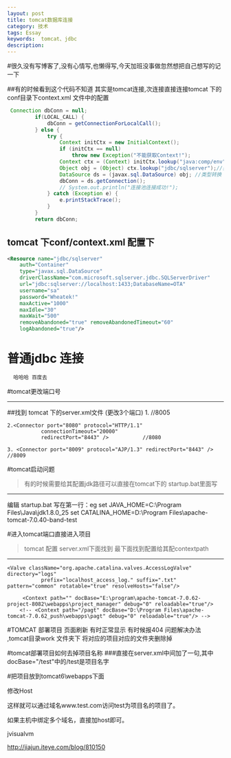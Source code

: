 ```yaml
---
layout: post
title: tomcat数据库连接
category: 技术
tags: Essay
keywords:  tomcat、jdbc
description: 
---
```


#很久没有写博客了,没有心情写,也懒得写,今天加班没事做忽然想把自己想写的记一下

##有的时候看到这个代码不知道 其实是tomcat连接,次连接直接连接tomcat 下的   conf目录下context.xml 文件中的配置

```java
 Connection dbConn = null;
		 if(LOCAL_CALL) {
			 dbConn = getConnectionForLocalCall();
		 } else {
			 try {
				 Context initCtx = new InitialContext();
				 if (initCtx == null)
					 throw new Exception("不能获取Context!");
				 Context ctx = (Context) initCtx.lookup("java:comp/env");
				 Object obj = (Object) ctx.lookup("jdbc/sqlserver");//获取连接池对象
				 DataSource ds = (javax.sql.DataSource) obj; //类型转换
				 dbConn = ds.getConnection();
				 // System.out.println("连接池连接成功!");
			 } catch (Exception e) {
				 e.printStackTrace();
			 }
		 }
		 return dbConn;

```

## tomcat 下conf/context.xml 配置下
```xml 
<Resource name="jdbc/sqlserver" 
	auth="Container" 
	type="javax.sql.DataSource" 
	driverClassName="com.microsoft.sqlserver.jdbc.SQLServerDriver" 
	url="jdbc:sqlserver://localhost:1433;DatabaseName=OTA" 
	username="sa" 
	password="Wheatek!"
	maxActive="1000" 
	maxIdle="30" 
	maxWait="500"
	removeAbandoned="true" removeAbandonedTimeout="60" 
	logAbandoned="true"/>
```


# 普通jdbc 连接

```JAVA
  哈哈哈 百度去

```


#tomcat更改端口号 

-------
##找到 tomcat 下的server.xml文件 (更改3个端口)
	1.<Server port="8005" shutdown="SHUTDOWN">	//8005
		
	2.<Connector port="8080" protocol="HTTP/1.1"
               connectionTimeout="20000"
               redirectPort="8443" /> 			//8080
               
    3. <Connector port="8009" protocol="AJP/1.3" redirectPort="8443" /> //8009 
   
   
#tomcat启动问题
>有的时候需要给其配置jdk路径可以直接在tomcat下的 	startup.bat里面写

-------
编辑 startup.bat
写在第一行：eg
set JAVA_HOME=C:\Program Files\Java\jdk1.8.0_25 
set CATALINA_HOME=D:\Program Files\apache-tomcat-7.0.40-band-test
    


#进入tomcat端口直接进入项目   
>tomcat 配置  server.xml下面找到   最下面找到配置给其配contextpath
----------
	<Valve className="org.apache.catalina.valves.AccessLogValve" directory="logs"  
               prefix="localhost_access_log." suffix=".txt" pattern="common" rotatable="true" resolveHosts="false"/>
		 
		 <Context path="" docBase="E:\program\apache-tomcat-7.0.62-project-8082\webapps\project_manager" debug="0" reloadable="true"/>	
		<!-- <Context path="/pagt" docBase="D:\Program Files\apache-tomcat-7.0.62_push\webapps\pagt" debug="0" reloadable="true"/> -->

#TOMCAT 部署项目 页面刷新 有时正常显示 有时候报404 
	问题解决办法 ,tomcat目录work 文件夹下 将对应的项目对应的文件夹删除掉

#tomcat部署项目如何去掉项目名称
###直接在server.xml中<Host></Host>间加了一句<Context path="" docBase="/fts" debug="0" reloadable="true"/>,其中docBase="/test"中的/test是项目名字


#把项目放到tomcat6\webapps下面

修改Host

<Host name="www.test.com"  debug="0" appBase="webapps" unpackWARs="true" autoDeploy="true" xmlValidation="false" xmlNamespaceAware="false"> 

<Context path="/" docBase="/test"  debug="0" reloadable="true"></Context> 

</Host> 

这样就可以通过域名www.test.com访问test为项目名的项目了。

如果主机中绑定多个域名，直接加host即可。


jvisualvm

http://jiajun.iteye.com/blog/810150